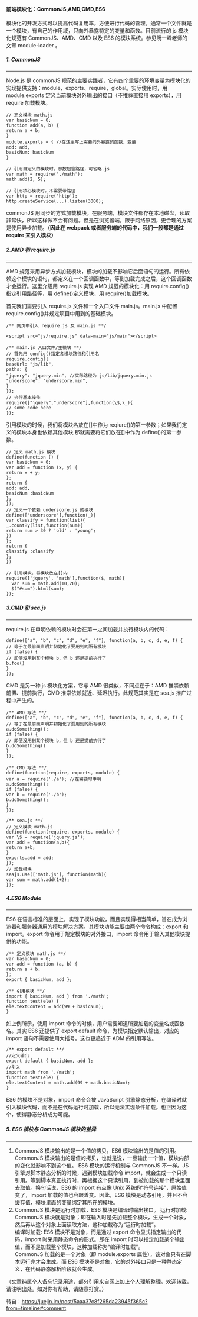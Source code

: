 #### 前端模块化：CommonJS,AMD,CMD,ES6

模块化的开发方式可以提高代码复用率，方便进行代码的管理。通常一个文件就是一个模块，有自己的作用域，只向外暴露特定的变量和函数。目前流行的 js 模块化规范有 CommonJS、AMD、CMD 以及 ES6 的模块系统。参见阮一峰老师的文章 module-loader 。

##### 1. CommonJS

<hr/>
Node.js 是 commonJS 规范的主要实践者，它有四个重要的环境变量为模块化的实现提供支持：module、exports、require、global。实际使用时，用 module.exports 定义当前模块对外输出的接口（不推荐直接用 exports），用 require 加载模块。

```
// 定义模块 math.js
var basicNum = 0;
function add(a, b) {
return a + b;
}
module.exports = { //在这里写上需要向外暴露的函数、变量
add: add,
basicNum: basicNum
}

// 引用自定义的模块时，参数包含路径，可省略.js
var math = require('./math');
math.add(2, 5);

// 引用核心模块时，不需要带路径
var http = require('http');
http.createService(...).listen(3000);
```

commonJS 用同步的方式加载模块。在服务端，模块文件都存在本地磁盘，读取非常快，所以这样做不会有问题。但是在浏览器端，限于网络原因，更合理的方案是使用异步加载。**（因此在 webpack 或者服务端的代码中，我们一般都是通过 require 来引入模块）**

##### 2.AMD 和 require.js

<hr/>
AMD 规范采用异步方式加载模块，模块的加载不影响它后面语句的运行。所有依赖这个模块的语句，都定义在一个回调函数中，等到加载完成之后，这个回调函数才会运行。这里介绍用 require.js 实现 AMD 规范的模块化：用 require.config()指定引用路径等，用 define()定义模块，用 require()加载模块。

首先我们需要引入 require.js 文件和一个入口文件 main.js。main.js 中配置 require.config()并规定项目中用到的基础模块。

```
/** 网页中引入 require.js 及 main.js **/

<script src="js/require.js" data-main="js/main"></script>

/** main.js 入口文件/主模块 **/
// 首先用 config()指定各模块路径和引用名
require.config({
baseUrl: "js/lib",
paths: {
"jquery": "jquery.min", //实际路径为 js/lib/jquery.min.js
"underscore": "underscore.min",
}
});
// 执行基本操作
require(["jquery","underscore"],function(\$,\_){
// some code here
});
```

引用模块的时候，我们将模块名放在[]中作为 reqiure()的第一参数；如果我们定义的模块本身也依赖其他模块,那就需要将它们放在[]中作为 define()的第一参数。

```
// 定义 math.js 模块
define(function () {
var basicNum = 0;
var add = function (x, y) {
return x + y;
};
return {
add: add,
basicNum :basicNum
};
});
// 定义一个依赖 underscore.js 的模块
define(['underscore'],function(_){
var classify = function(list){
_.countBy(list,function(num){
return num > 30 ? 'old' : 'young';
})
};
return {
classify :classify
};
})

// 引用模块，将模块放在[]内
require(['jquery', 'math'],function($, math){
  var sum = math.add(10,20);
  $("#sum").html(sum);
});
```

##### 3.CMD 和 sea.js

<hr/>
require.js 在申明依赖的模块时会在第一之间加载并执行模块内的代码：

```
define(["a", "b", "c", "d", "e", "f"], function(a, b, c, d, e, f) {
// 等于在最前面声明并初始化了要用到的所有模块
if (false) {
// 即便没用到某个模块 b，但 b 还是提前执行了
b.foo()
}
});
```

CMD 是另一种 js 模块化方案，它与 AMD 很类似，不同点在于：AMD 推崇依赖前置、提前执行，CMD 推崇依赖就近、延迟执行。此规范其实是在 sea.js 推广过程中产生的。

```
/** AMD 写法 **/
define(["a", "b", "c", "d", "e", "f"], function(a, b, c, d, e, f) {
// 等于在最前面声明并初始化了要用到的所有模块
a.doSomething();
if (false) {
// 即便没用到某个模块 b，但 b 还是提前执行了
b.doSomething()
}
});

/** CMD 写法 **/
define(function(require, exports, module) {
var a = require('./a'); //在需要时申明
a.doSomething();
if (false) {
var b = require('./b');
b.doSomething();
}
});

/** sea.js **/
// 定义模块 math.js
define(function(require, exports, module) {
var \$ = require('jquery.js');
var add = function(a,b){
return a+b;
}
exports.add = add;
});
// 加载模块
seajs.use(['math.js'], function(math){
var sum = math.add(1+2);
});
```

##### 4.ES6 Module

<hr/>
ES6 在语言标准的层面上，实现了模块功能，而且实现得相当简单，旨在成为浏览器和服务器通用的模块解决方案。其模块功能主要由两个命令构成：export 和 import。export 命令用于规定模块的对外接口，import 命令用于输入其他模块提供的功能。

```
/** 定义模块 math.js **/
var basicNum = 0;
var add = function (a, b) {
return a + b;
};
export { basicNum, add };

/** 引用模块 **/
import { basicNum, add } from './math';
function test(ele) {
ele.textContent = add(99 + basicNum);
}
```

如上例所示，使用 import 命令的时候，用户需要知道所要加载的变量名或函数名。其实 ES6 还提供了 export default 命令，为模块指定默认输出，对应的 import 语句不需要使用大括号。这也更趋近于 ADM 的引用写法。

```
/** export default **/
//定义输出
export default { basicNum, add };
//引入
import math from './math';
function test(ele) {
ele.textContent = math.add(99 + math.basicNum);
}
```

ES6 的模块不是对象，import 命令会被 JavaScript 引擎静态分析，在编译时就引入模块代码，而不是在代码运行时加载，所以无法实现条件加载。也正因为这个，使得静态分析成为可能。

##### 5. ES6 模块与 CommonJS 模块的差异

<hr/>

1. CommonJS 模块输出的是一个值的拷贝，ES6 模块输出的是值的引用。
   CommonJS 模块输出的是值的拷贝，也就是说，一旦输出一个值，模块内部的变化就影响不到这个值。
   ES6 模块的运行机制与 CommonJS 不一样。JS 引擎对脚本静态分析的时候，遇到模块加载命令 import，就会生成一个只读引用。等到脚本真正执行时，再根据这个只读引用，到被加载的那个模块里面去取值。换句话说，ES6 的 import 有点像 Unix 系统的“符号连接”，原始值变了，import 加载的值也会跟着变。因此，ES6 模块是动态引用，并且不会缓存值，模块里面的变量绑定其所在的模块。
   <br>
2. CommonJS 模块是运行时加载，ES6 模块是编译时输出接口。
   运行时加载: CommonJS 模块就是对象；即在输入时是先加载整个模块，生成一个对象，然后再从这个对象上面读取方法，这种加载称为“运行时加载”。
   <br>编译时加载: ES6 模块不是对象，而是通过 export 命令显式指定输出的代码，import 时采用静态命令的形式。即在 import 时可以指定加载某个输出值，而不是加载整个模块，这种加载称为“编译时加载”。
   <br>CommonJS 加载的是一个对象（即 module.exports 属性），该对象只有在脚本运行完才会生成。而 ES6 模块不是对象，它的对外接口只是一种静态定义，在代码静态解析阶段就会生成。

（文章纯属个人备忘记录用途，部分引用来自网上加上个人理解整理。欢迎转载，请注明出处。如对你有帮助，请随意打赏。）

转自：https://juejin.im/post/5aaa37c8f265da23945f365c?from=timeline#comment
